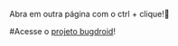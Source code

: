 Abra em outra página com o ctrl + clique!🤖

#Acesse o <a href="https://isaelns.github.io/projeto-bugdroid/">projeto bugdroid</a>!
